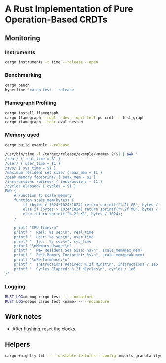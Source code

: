 # A Rust Implementation of Pure Operation-Based CRDTs

## Monitoring

### Instruments

```sh
cargo instruments -t time --release --open
```

### Benchmarking

```sh
cargo bench
hyperfine 'cargo test --release'
```

### Flamegraph Profiling

```sh
cargo install flamegraph
cargo flamegraph --root --dev --unit-test po-crdt -- test_graph
cargo flamegraph --test eval_nested
```

### Memory used

```sh
cargo build example --release

/usr/bin/time -l /target/release/example/<name> 2>&1 | awk '
/real/ { real_time = $1 }
/user/ { user_time = $1 }
/sys/ { sys_time = $1 }
/maximum resident set size/ { max_mem = $1 }
/peak memory footprint/ { peak_mem = $1 }
/instructions retired/ { instructions = $1 }
/cycles elapsed/ { cycles = $1 }
END {
    # Function to scale memory
    function scale_mem(bytes) {
        if (bytes > 1024*1024*1024) return sprintf("%.2f GB", bytes / (1024*1024*1024));
        else if (bytes > 1024*1024) return sprintf("%.2f MB", bytes / (1024*1024));
        else return sprintf("%.2f KB", bytes / 1024);
    }

    printf "CPU Time:\n"
    printf "  Real: %s sec\n", real_time
    printf "  User: %s sec\n", user_time
    printf "  Sys:  %s sec\n", sys_time
    printf "\nMemory Usage:\n"
    printf "  Max Resident Set Size: %s\n", scale_mem(max_mem)
    printf "  Peak Memory Footprint: %s\n", scale_mem(peak_mem)
    printf "\nPerformance:\n"
    printf "  Instructions Retired: %.2f MInst\n", instructions / 1e6
    printf "  Cycles Elapsed: %.2f MCycles\n", cycles / 1e6
}'
```

### Logging

```sh
RUST_LOG=debug cargo test -- --nocapture
RUST_LOG=debug cargo test <name> -- --nocapture
```

## Work notes

- After flushing, reset the clocks.

## Helpers

```sh
cargo +nightly fmt -- --unstable-features --config imports_granularity=Crate,group_imports=StdExternalCrate
```
